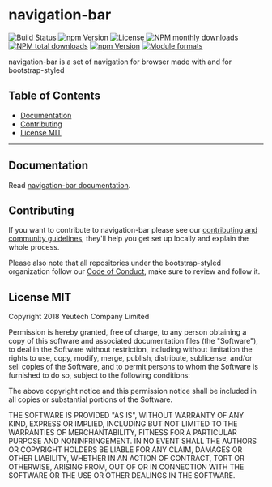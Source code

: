 # navigation-bar

[![Build Status](https://travis-ci.org/bootstrap-styled/navigation-bar.svg?branch=master)](https://travis-ci.org/bootstrap-styled/navigation-bar) [![npm Version](https://img.shields.io/npm/v/@bootstrap-styled/navigation-bar.svg?style=flat)](https://www.npmjs.com/package/@bootstrap-styled/navigation-bar) [![License](https://img.shields.io/npm/l/@bootstrap-styled/navigation-bar.svg?style=flat)](https://www.npmjs.com/package/@bootstrap-styled/navigation-bar) [![NPM monthly downloads](https://img.shields.io/npm/dm/@bootstrap-styled/navigation-bar.svg?style=flat)](https://npmjs.org/package/@bootstrap-styled/navigation-bar) [![NPM total downloads](https://img.shields.io/npm/dt/@bootstrap-styled/navigation-bar.svg?style=flat)](https://npmjs.org/package/@bootstrap-styled/navigation-bar) [![npm Version](https://img.shields.io/node/v/@bootstrap-styled/navigation-bar.svg?style=flat)](https://www.npmjs.com/package/@bootstrap-styled/navigation-bar) [![Module formats](https://img.shields.io/badge/module%20formats-umd%2C%20cjs%2C%20esm-green.svg?style=flat)](https://www.npmjs.com/package/@bootstrap-styled/navigation-bar)

navigation-bar is a set of navigation for browser made with and for bootstrap-styled

## Table of Contents

  - [Documentation](#documentation)
  - [Contributing](#contributing)
  - [License MIT](#license-mit)

---

## Documentation

Read [navigation-bar documentation](https://bootstrap-styled.github.io/navigation-bar).


## Contributing

If you want to contribute to navigation-bar please see our [contributing and community guidelines](./CONTRIBUTING.md), they\'ll help you get set up locally and explain the whole process.

Please also note that all repositories under the bootstrap-styled organization follow our [Code of Conduct](./CODE_OF_CONDUCT.md), make sure to review and follow it.

## License MIT

Copyright 2018 Yeutech Company Limited

Permission is hereby granted, free of charge, to any person obtaining a copy of this software and associated documentation files (the "Software"), to deal in the Software without restriction, including without limitation the rights to use, copy, modify, merge, publish, distribute, sublicense, and/or sell copies of the Software, and to permit persons to whom the Software is furnished to do so, subject to the following conditions:

The above copyright notice and this permission notice shall be included in all copies or substantial portions of the Software.

THE SOFTWARE IS PROVIDED "AS IS", WITHOUT WARRANTY OF ANY KIND, EXPRESS OR IMPLIED, INCLUDING BUT NOT LIMITED TO THE WARRANTIES OF MERCHANTABILITY, FITNESS FOR A PARTICULAR PURPOSE AND NONINFRINGEMENT. IN NO EVENT SHALL THE AUTHORS OR COPYRIGHT HOLDERS BE LIABLE FOR ANY CLAIM, DAMAGES OR OTHER LIABILITY, WHETHER IN AN ACTION OF CONTRACT, TORT OR OTHERWISE, ARISING FROM, OUT OF OR IN CONNECTION WITH THE SOFTWARE OR THE USE OR OTHER DEALINGS IN THE SOFTWARE.

